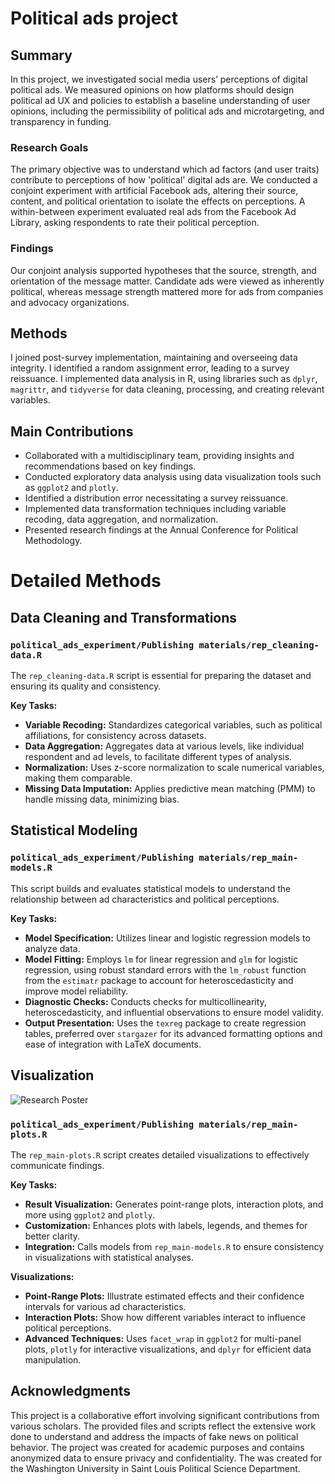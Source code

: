 # Political ads project

## Summary
In this project, we investigated social media users’ perceptions of digital political ads. We measured opinions on how platforms should design political ad UX and policies to establish a baseline understanding of user opinions, including the permissibility of political ads and microtargeting, and transparency in funding.

### Research Goals
The primary objective was to understand which ad factors (and user traits) contribute to perceptions of how 'political' digital ads are. We conducted a conjoint experiment with artificial Facebook ads, altering their source, content, and political orientation to isolate the effects on perceptions. A within-between experiment evaluated real ads from the Facebook Ad Library, asking respondents to rate their political perception.

### Findings
Our conjoint analysis supported hypotheses that the source, strength, and orientation of the message matter. Candidate ads were viewed as inherently political, whereas message strength mattered more for ads from companies and advocacy organizations.

## Methods
I joined post-survey implementation, maintaining and overseeing data integrity. I identified a random assignment error, leading to a survey reissuance. I implemented data analysis in R, using libraries such as `dplyr`, `magrittr`, and `tidyverse` for data cleaning, processing, and creating relevant variables.

## Main Contributions
- Collaborated with a multidisciplinary team, providing insights and recommendations based on key findings.
- Conducted exploratory data analysis using data visualization tools such as `ggplot2` and `plotly`.
- Identified a distribution error necessitating a survey reissuance.
- Implemented data transformation techniques including variable recoding, data aggregation, and normalization.
- Presented research findings at the Annual Conference for Political Methodology.


# Detailed Methods

## Data Cleaning and Transformations
### `political_ads_experiment/Publishing materials/rep_cleaning-data.R`
The `rep_cleaning-data.R` script is essential for preparing the dataset and ensuring its quality and consistency.

**Key Tasks:**
- **Variable Recoding:** Standardizes categorical variables, such as political affiliations, for consistency across datasets.
- **Data Aggregation:** Aggregates data at various levels, like individual respondent and ad levels, to facilitate different types of analysis.
- **Normalization:** Uses z-score normalization to scale numerical variables, making them comparable.
- **Missing Data Imputation:** Applies predictive mean matching (PMM) to handle missing data, minimizing bias.

## Statistical Modeling
### `political_ads_experiment/Publishing materials/rep_main-models.R`
This script builds and evaluates statistical models to understand the relationship between ad characteristics and political perceptions.

**Key Tasks:**
- **Model Specification:** Utilizes linear and logistic regression models to analyze data.
- **Model Fitting:** Employs `lm` for linear regression and `glm` for logistic regression, using robust standard errors with the `lm_robust` function from the `estimatr` package to account for heteroscedasticity and improve model reliability.
- **Diagnostic Checks:** Conducts checks for multicollinearity, heteroscedasticity, and influential observations to ensure model validity.
- **Output Presentation:** Uses the `texreg` package to create regression tables, preferred over `stargazer` for its advanced formatting options and ease of integration with LaTeX documents.

## Visualization

![Research Poster](https://github.com/domlockett/political_ads_experiment/blob/main/images/poster.jpg)

### `political_ads_experiment/Publishing materials/rep_main-plots.R`
The `rep_main-plots.R` script creates detailed visualizations to effectively communicate findings.

**Key Tasks:**
- **Result Visualization:** Generates point-range plots, interaction plots, and more using `ggplot2` and `plotly`.
- **Customization:** Enhances plots with labels, legends, and themes for better clarity.
- **Integration:** Calls models from `rep_main-models.R` to ensure consistency in visualizations with statistical analyses.

**Visualizations:**
- **Point-Range Plots:** Illustrate estimated effects and their confidence intervals for various ad characteristics.
- **Interaction Plots:** Show how different variables interact to influence political perceptions.
- **Advanced Techniques:** Uses `facet_wrap` in `ggplot2` for multi-panel plots, `plotly` for interactive visualizations, and `dplyr` for efficient data manipulation.

## Acknowledgments

This project is a collaborative effort involving significant contributions from various scholars. The provided files and scripts reflect the extensive work done to understand and address the impacts of fake news on political behavior. The project was created for academic purposes and contains anonymized data to ensure privacy and confidentiality. The was created for the Washington University in Saint Louis Political Science Department.
